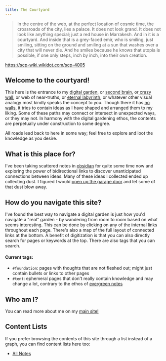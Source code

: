 ```yaml
---
title: The Courtyard
---
```


>In the centre of the web, at the perfect location of cosmic time, the crossroads of the city, lies a palace. It does not look grand. It does not look like anything special; just a red house in Marrakesh. And in it is a courtyard. And inside that is a grey-faced emir, who is smiling, just smiling, sitting on the ground and smiling at a sun that washes over a city that will never die. And he smiles because he knows that utopia is possible, if one only steps, inch by inch, into their own creation.

https://scp-wiki.wikidot.com/scp-4005

## Welcome to the courtyard! 

This here is the entrance to my [digital garden](https://maggieappleton.com/garden-history), or [second brain](https://fortelabs.co/blog/basboverview/), or[ crazy wall](https://en.wikipedia.org/wiki/Evidence_board), or web of near-truths, or [eternal labyrinth](https://www.poewiki.net/wiki/The_Lord%27s_Labyrinth), or whatever other visual analogy most kindly speaks the concept to you. Though there it has [no walls](https://en.wikipedia.org/wiki/Closed_platform), it tries to contain ideas as I have shaped and arranged them to my liking. Some of these paths may connect or intersect in unexpected ways, or they may not. In harmony with the digital gardening ethos, the contents are perpetually under construction to some degree.

All roads lead back to here in some way; feel free to explore and loot the knowledge as you desire. 

## What is this place for?
I've been taking scattered notes in [obsidian](https://obsidian.md/) for quite some time now and exploring the power of bidirectional links to discover unanticipated connections between ideas. Many of these ideas I collected ended up collecting dust. I figured I would [open up the garage door](notes/working-with-the-garage-door-open) and let some of that dust blow away.

## How do you navigate this site?
I've found the best way to navigate a digital garden is just how you'd navigate a "real" garden - by wandering from room to room based on what seems interesting. This can be done by clicking on any of the internal links throughout each page. There's also a map of the full layout of connected links at the bottom. A benefit of digitization is that you can also directly search for pages or keywords at the top. There are also tags that you can search.

#### Current tags:
- `#foundation`: pages with thoughts that are not fleshed out; might just contain bullets or links to other pages
- `#tent`: ephemeral pages that don't really contain knowledge and may change a lot, contrary to the ethos of [evergreen notes](https://notes.andymatuschak.org/Evergreen_notes)

## Who am I?
You can read more about me on my [main site!](https://siyangsun.github.io/)

## Content Lists
If you prefer browsing the contents of this site through a list instead of a graph, you can find content lists here too:

- [All Notes](/notes)
